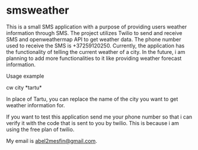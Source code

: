# smsweather
This is a small SMS application with a purpose of providing users weather information through SMS. 
The project utilizes Twilio to send and receive SMS and openweathermap API to get weather data. 
The phone number used to receive the SMS is +37259120250. 
Currently, the application has the functionality of telling the current weather of a city. 
In the future, i am planning to add more functionalities to it like providing weather forecast information.  

Usage example 

cw city \*tartu\*

In place of Tartu, you can replace the name of the city you want to get weather information for.

If you want to test this application send me your phone number so that i can verify it with the code that is sent to you by twilio. This is because i am using the free plan of twilio. 

My email is abel2mesfin@gmail.com.
